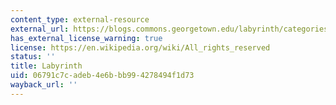 ```yaml
---
content_type: external-resource
external_url: https://blogs.commons.georgetown.edu/labyrinth/categories/home/about-the-labyrinth/
has_external_license_warning: true
license: https://en.wikipedia.org/wiki/All_rights_reserved
status: ''
title: Labyrinth
uid: 06791c7c-adeb-4e6b-bb99-4278494f1d73
wayback_url: ''
---
```

